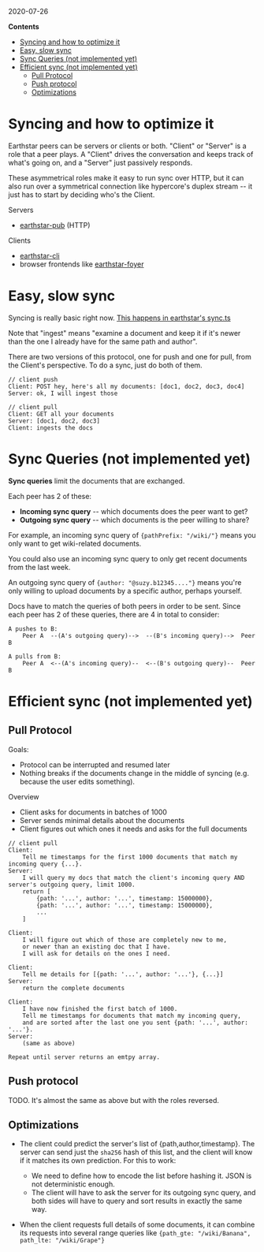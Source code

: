 2020-07-26

<!-- START doctoc generated TOC please keep comment here to allow auto update -->
<!-- DON'T EDIT THIS SECTION, INSTEAD RE-RUN doctoc TO UPDATE -->
**Contents**

- [Syncing and how to optimize it](#syncing-and-how-to-optimize-it)
- [Easy, slow sync](#easy-slow-sync)
- [Sync Queries (not implemented yet)](#sync-queries-not-implemented-yet)
- [Efficient sync (not implemented yet)](#efficient-sync-not-implemented-yet)
  - [Pull Protocol](#pull-protocol)
  - [Push protocol](#push-protocol)
  - [Optimizations](#optimizations)

<!-- END doctoc generated TOC please keep comment here to allow auto update -->


# Syncing and how to optimize it

Earthstar peers can be servers or clients or both.  "Client" or "Server" is a role that a peer plays.  A "Client" drives the conversation and keeps track of what's going on, and a "Server" just passively responds.

These asymmetrical roles make it easy to run sync over HTTP, but it can also run over a symmetrical connection like hypercore's duplex stream -- it just has to start by deciding who's the Client.

Servers
* [earthstar-pub](https://github.com/cinnamon-bun/earthstar-pub) (HTTP)

Clients
* [earthstar-cli](https://github.com/cinnamon-bun/earthstar-cli)
* browser frontends like [earthstar-foyer](https://github.com/cinnamon-bun/earthstar-foyer)

# Easy, slow sync

Syncing is really basic right now.  [This happens in earthstar's sync.ts](https://github.com/cinnamon-bun/earthstar/blob/master/src/sync.ts#L129-L190)

Note that "ingest" means "examine a document and keep it if it's newer than the one I already have for the same path and author".

There are two versions of this protocol, one for push and one for pull, from the Client's perspective.  To do a sync, just do both of them.

```
// client push
Client: POST hey, here's all my documents: [doc1, doc2, doc3, doc4]
Server: ok, I will ingest those
```

```
// client pull
Client: GET all your documents
Server: [doc1, doc2, doc3]
Client: ingests the docs
```

# Sync Queries (not implemented yet)

**Sync queries** limit the documents that are exchanged.

Each peer has 2 of these:
* **Incoming sync query** -- which documents does the peer want to get?
* **Outgoing sync query** -- which documents is the peer willing to share?

For example, an incoming sync query of `{pathPrefix: "/wiki/"}` means you only want to get wiki-related documents.

You could also use an incoming sync query to only get recent documents from the last week.

An outgoing sync query of `{author: "@suzy.b12345...."}` means you're only willing to upload documents by a specific author, perhaps yourself.

Docs have to match the queries of both peers in order to be sent.  Since each peer has 2 of these queries, there are 4 in total to consider:

```
A pushes to B:
    Peer A  --(A's outgoing query)-->  --(B's incoming query)-->  Peer B

A pulls from B:
    Peer A  <--(A's incoming query)--  <--(B's outgoing query)--  Peer B
```

# Efficient sync (not implemented yet)

## Pull Protocol

Goals:
* Protocol can be interrupted and resumed later
* Nothing breaks if the documents change in the middle of syncing (e.g. because the user edits something).

Overview
* Client asks for documents in batches of 1000
* Server sends minimal details about the documents
* Client figures out which ones it needs and asks for the full documents

```
// client pull
Client:
    Tell me timestamps for the first 1000 documents that match my incoming query {...}.
Server:
    I will query my docs that match the client's incoming query AND server's outgoing query, limit 1000.
    return [
        {path: '...', author: '...', timestamp: 15000000},
        {path: '...', author: '...', timestamp: 15000000},
        ...
    ]

Client: 
    I will figure out which of those are completely new to me,
    or newer than an existing doc that I have.
    I will ask for details on the ones I need.

Client:
    Tell me details for [{path: '...', author: '...'}, {...}]
Server:
    return the complete documents

Client:
    I have now finished the first batch of 1000.
    Tell me timestamps for documents that match my incoming query,
    and are sorted after the last one you sent {path: '...', author: '...'}.
Server:
    (same as above)

Repeat until server returns an emtpy array.
```

## Push protocol

TODO.  It's almost the same as above but with the roles reversed.

## Optimizations

* The client could predict the server's list of {path,author,timestamp}.  The server can send just the `sha256` hash of this list, and the client will know if it matches its own prediction.  For this to work:
    * We need to define how to encode the list before hashing it.  JSON is not deterministic enough.
    * The client will have to ask the server for its outgoing sync query, and both sides will have to query and sort results in exactly the same way.

* When the client requests full details of some documents, it can combine its requests into several range queries like `{path_gte: "/wiki/Banana", path_lte: "/wiki/Grape"}`
